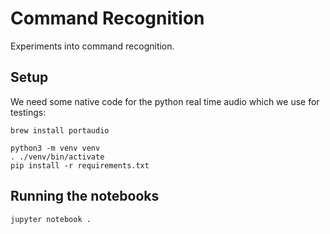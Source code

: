# Command Recognition

Experiments into command recognition.

## Setup

We need some native code for the python real time audio which we use for testings:

```
brew install portaudio
```

```
python3 -m venv venv
. ./venv/bin/activate
pip install -r requirements.txt
```

## Running the notebooks

```
jupyter notebook .
```
